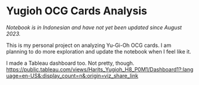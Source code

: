# Yugioh OCG Cards Analysis

_Notebook is in Indonesian and have not yet been updated since August 2023._

This is my personal project on analyzing Yu-Gi-Oh OCG cards. I am planning to do more exploration and update the notebook when I feel like it.

I made a Tableau dashboard too. Not pretty, though. https://public.tableau.com/views/Harits_Yugioh_H8_P0M1/Dashboard1?:language=en-US&:display_count=n&:origin=viz_share_link
